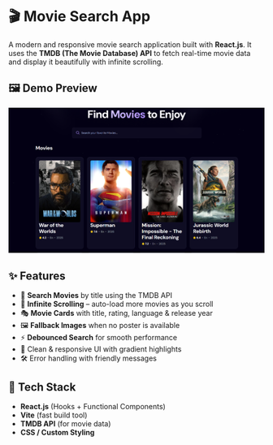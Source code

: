 # 🎬 Movie Search App

A modern and responsive movie search application built with **React.js**. It uses the **TMDB (The Movie Database) API** to fetch real-time movie data and display it beautifully with infinite scrolling.

## 🖼️ Demo Preview

![App Preview](./public/screenshot.png)

## ✨ Features

- 🔎 **Search Movies** by title using the TMDB API
- 📜 **Infinite Scrolling** – auto-load more movies as you scroll
- 🎭 **Movie Cards** with title, rating, language & release year
- 🖼️ **Fallback Images** when no poster is available
- ⚡ **Debounced Search** for smooth performance
- 🎨 Clean & responsive UI with gradient highlights
- 🛠️ Error handling with friendly messages

## 🚀 Tech Stack

- **React.js** (Hooks + Functional Components)
- **Vite** (fast build tool)
- **TMDB API** (for movie data)
- **CSS / Custom Styling**
